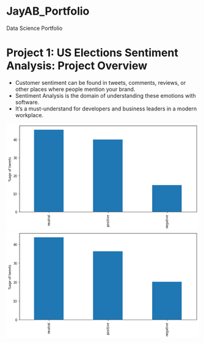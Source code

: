 # JayAB_Portfolio
Data Science Portfolio

# Project 1: US Elections Sentiment Analysis: Project Overview
* Customer sentiment can be found in tweets, comments, reviews, or other places where people mention your brand. 
* Sentiment Analysis is the domain of understanding these emotions with software. 
* It’s a must-understand for developers and business leaders in a modern workplace.

![](https://github.com/JAY3858/JayAB_Portfolio/blob/main/images/Project%201/Biden%20Tweet%20Analysis.png)
![](https://github.com/JAY3858/JayAB_Portfolio/blob/main/images/Project%201/Trump%20Tweet%20Analysis.png)
